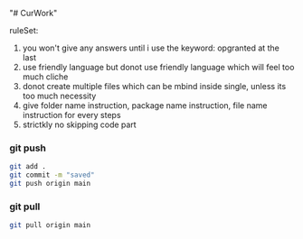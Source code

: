 "# CurWork" 

ruleSet:  
1. you won't give any answers until i use the keyword: opgranted at the last  
2. use friendly language but donot use friendly language which will feel too much cliche  
3. donot create multiple files which can be mbind inside single, unless its too much necessity  
4. give folder name instruction, package name instruction, file name instruction for every steps  
5. strictkly no skipping code part  

### git push  
```bash
git add .
git commit -m "saved"
git push origin main
```  
### git pull  
```bash
git pull origin main
```  
